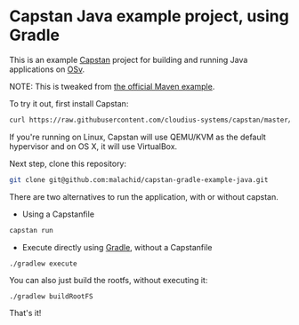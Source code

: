 # Capstan Java example project, using Gradle

This is an example [Capstan](https://github.com/cloudius-systems/capstan) project for building and running Java applications on [OSv](http://osv.io/).

NOTE: This is tweaked from [the official Maven example](https://github.com/cloudius-systems/capstan-example-java).

To try it out, first install Capstan:

``` sh
curl https://raw.githubusercontent.com/cloudius-systems/capstan/master/scripts/download | bash
```

If you're running on Linux, Capstan will use QEMU/KVM as the default
hypervisor and on OS X, it will use VirtualBox.

Next step, clone this repository:

``` sh
git clone git@github.com:malachid/capstan-gradle-example-java.git
```

There are two alternatives to run the application, with or without capstan.

* Using a Capstanfile

``` sh
capstan run 
```

* Execute directly using [Gradle](https://docs.gradle.org/current/userguide/userguide.html), without a Capstanfile

```
./gradlew execute
```

You can also just build the rootfs, without executing it:

```
./gradlew buildRootFS
```


That's it!
